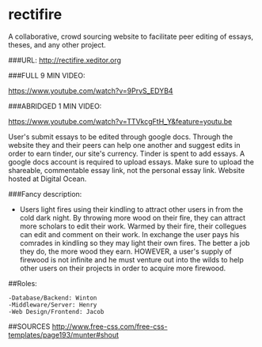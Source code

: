 # rectifire
A collaborative, crowd sourcing website to facilitate peer editing of essays, theses, and any other project. 

###URL: http://rectifire.xeditor.org

###FULL 9 MIN VIDEO:

https://www.youtube.com/watch?v=9PrvS_EDYB4

###ABRIDGED 1 MIN VIDEO:

https://www.youtube.com/watch?v=TTVkcgFtH_Y&feature=youtu.be

User's submit essays to be edited through google docs. Through the website they and their peers can help one another and suggest edits in order to earn tinder, our site's currency. Tinder is spent to add essays. A google docs account is required to upload essays. Make sure to upload the shareable, commentable essay link, not the personal essay link. Website hosted at Digital Ocean.


###Fancy description: 
* Users light fires using their kindling to attract other users in from the cold dark night. By throwing more wood on their fire, they can attract more scholars to edit their work. Warmed by their fire, their collegues can edit and comment on their work. In exchange the user pays his comrades in kindling so they may light their own fires. The better a job they do, the more wood they earn. HOWEVER, a user's supply of firewood is not infinite and he must venture out into the wilds to help other users on their projects in order to acquire more firewood. 


  
##Roles:

    -Database/Backend: Winton
    -Middleware/Server: Henry
    -Web Design/Frontend: Jacob

##SOURCES
http://www.free-css.com/free-css-templates/page193/munter#shout
